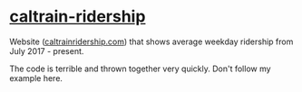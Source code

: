 # [caltrain-ridership](https://caltrainridership.com/)

Website ([caltrainridership.com](https://caltrainridership.com/)) that shows average weekday ridership from July 2017 - present.

The code is terrible and thrown together very quickly. Don't follow my example here.
